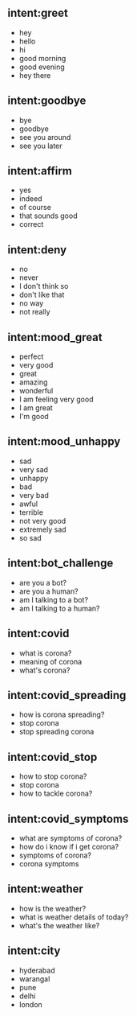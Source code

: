 ## intent:greet
- hey
- hello
- hi
- good morning
- good evening
- hey there

## intent:goodbye
- bye
- goodbye
- see you around
- see you later

## intent:affirm
- yes
- indeed
- of course
- that sounds good
- correct

## intent:deny
- no
- never
- I don't think so
- don't like that
- no way
- not really

## intent:mood_great
- perfect
- very good
- great
- amazing
- wonderful
- I am feeling very good
- I am great
- I'm good

## intent:mood_unhappy
- sad
- very sad
- unhappy
- bad
- very bad
- awful
- terrible
- not very good
- extremely sad
- so sad

## intent:bot_challenge
- are you a bot?
- are you a human?
- am I talking to a bot?
- am I talking to a human?

## intent:covid
- what is corona?
- meaning of corona
- what's corona?

## intent:covid_spreading
- how is corona spreading?
- stop corona
- stop spreading corona

## intent:covid_stop
- how to stop corona?
- stop corona
- how to tackle corona?

## intent:covid_symptoms
- what are symptoms of corona?
- how do i know if i get corona?
- symptoms of corona?
- corona symptoms

## intent:weather
- how is the weather?
- what is weather details of today?
- what's the weather like?

## intent:city
- hyderabad
- warangal
- pune
- delhi
- london
